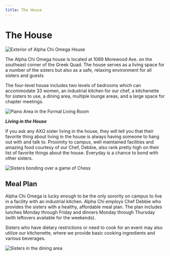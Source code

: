 ```yaml
---
title: The House
---
```


# The House

![Exterior of Alpha Chi Omega House](/assets/images/house/exterior.jpg)

The Alpha Chi Omega house is located at 1069 Morewood Ave. on the southeast corner of the Greek Quad. The house serves as a living space for a number of the sisters but also as a safe, relaxing environment for all sisters and guests

The four-level house includes two levels of bedrooms which can accommodate 33 women, an industrial kitchen for our chef, a kitchenette for sisters to use, a dining area, multiple lounge areas, and a large space for chapter meetings.

![Piano Area in the Formal Living Room](/assets/images/house/piano-area.jpg)

***Living in the House***

If you ask any AX&#937; sister living in the house, they will tell you that their favorite thing about living in the house is always having someone to hang out with and talk to. Proximity to campus, well maintained facilities and amazing food courtesy of our Chef, Debbie, also rank pretty high on their list of favorite things about the house. Everyday is a chance to bond with other sisters.

![Sisters bonding over a game of Chess](/assets/images/house/emo-and-aimee.jpg)

## Meal Plan

Alpha Chi Omega is lucky enough to be the only sorority on campus to live in a facility with an industrial kitchen. Alpha Chi employs Chef Debbie who provides the sisters with a healthy, affordable meal plan. The plan includes lunches Monday through Friday and dinners Monday through Thursday (with leftovers available for the weekends). 

Sisters who have dietary restrictions or need to cook for an event may also utilize our kitchenette, where we provide basic cooking ingredients and various beverages.

![Sisters in the dining area](/assets/images/house/eating-in-the-kitchen.jpg)
